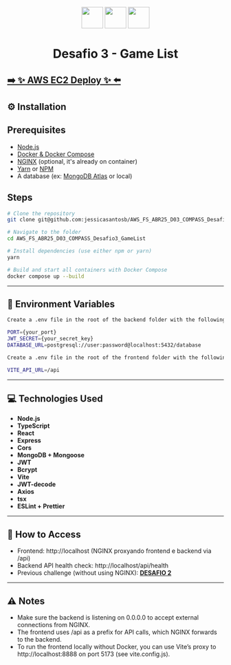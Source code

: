 <p align="center">
  <img src="https://img.icons8.com/fluency/48/node-js.png" width="50"/>
  <img src="https://img.icons8.com/color/48/typescript.png" width="50"/>
  <img src="https://img.icons8.com/?size=100&id=tBBf3P8HL0vR&format=png&color=000000" width="50"/>
</p>

<h1 align="center">Desafio 3 - Game List</h1>

## [➡️ ✨ AWS EC2 Deploy ✨ ⬅️](https://)

## ⚙️ Installation

## Prerequisites

- [Node.js](https://nodejs.org/)
- [Docker & Docker Compose](https://docs.docker.com/compose/install/)
- [NGINX](https://nginx.org/) (optional, it's already on container)
- [Yarn](https://yarnpkg.com/) or [NPM](https://www.npmjs.com/)
- A database (ex: [MongoDB Atlas](https://www.mongodb.com/cloud/atlas) or local)

## Steps

```bash
# Clone the repository
git clone git@github.com:jessicasantosb/AWS_FS_ABR25_D03_COMPASS_Desafio3_GameList.git

# Navigate to the folder
cd AWS_FS_ABR25_D03_COMPASS_Desafio3_GameList

# Install dependencies (use either npm or yarn)
yarn

# Build and start all containers with Docker Compose
docker compose up --build
```

---

## 🤖 Environment Variables

```bash
Create a .env file in the root of the backend folder with the following content:

PORT={your_port}
JWT_SECRET={your_secret_key}
DATABASE_URL=postgresql://user:password@localhost:5432/database

```

```bash
Create a .env file in the root of the frontend folder with the following content:

VITE_API_URL=/api

```

---

## 💻 Technologies Used

- **Node.js**
- **TypeScript**
- **React**
- **Express**
- **Cors**
- **MongoDB + Mongoose**
- **JWT**
- **Bcrypt**
- **Vite**
- **JWT-decode**
- **Axios**
- **tsx**
- **ESLint + Prettier**

---

## 🚀 How to Access

- Frontend: http://localhost (NGINX proxyando frontend e backend via /api)
- Backend API health check: http://localhost/api/health
- Previous challenge (without using NGINX): **[DESAFIO 2](https://github.com/Giron-jpg/AWS_FS_ABR25_D02_COMPASS_Game_List)**
---

## ⚠️ Notes

- Make sure the backend is listening on 0.0.0.0 to accept external connections from NGINX.
- The frontend uses /api as a prefix for API calls, which NGINX forwards to the backend.
- To run the frontend locally without Docker, you can use Vite’s proxy to http://localhost:8888 on port 5173 (see vite.config.js).
